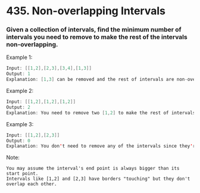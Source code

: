 # 435. Non-overlapping Intervals

### Given a collection of intervals, find the minimum number of intervals you need to remove to make the rest of the intervals non-overlapping.


Example 1:

``` java
Input: [[1,2],[2,3],[3,4],[1,3]]
Output: 1
Explanation: [1,3] can be removed and the rest of intervals are non-overlapping.
```

Example 2:

``` java
Input: [[1,2],[1,2],[1,2]]
Output: 2
Explanation: You need to remove two [1,2] to make the rest of intervals non-overlapping.
```

Example 3:

``` java
Input: [[1,2],[2,3]]
Output: 0
Explanation: You don't need to remove any of the intervals since they're already non-overlapping.
```

Note:

    You may assume the interval's end point is always bigger than its start point.
    Intervals like [1,2] and [2,3] have borders "touching" but they don't overlap each other.


